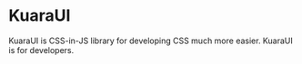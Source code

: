 # KuaraUI
KuaraUI is CSS-in-JS library for developing CSS much more easier. KuaraUI is for developers.
